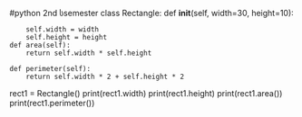 #python 2nd სsemester
class Rectangle:
    def __init__(self, width=30, height=10):

        self.width = width
        self.height = height
    def area(self):
        return self.width * self.height

    def perimeter(self):
        return self.width * 2 + self.height * 2

rect1 = Rectangle()
print(rect1.width)
print(rect1.height)
print(rect1.area())
print(rect1.perimeter())

